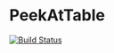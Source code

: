 # PeekAtTable

[![Build Status](https://github.com/ghmorrison/PeekAtTable.jl/actions/workflows/CI.yml/badge.svg?branch=main)](https://github.com/ghmorrison/PeekAtTable.jl/actions/workflows/CI.yml?query=branch%3Amain)
